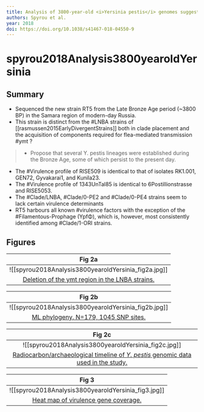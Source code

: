 ```yaml
---
title: Analysis of 3800-year-old <i>Yersinia pestis</i> genomes suggests Bronze Age origin for bubonic plague.
authors: Spyrou et al.
year: 2018
doi: https://doi.org/10.1038/s41467-018-04550-9
---
```


# spyrou2018Analysis3800yearoldYersinia

## Summary

- Sequenced the new strain RT5 from the Late Bronze Age period (~3800 BP) in the Samara region of modern-day Russia.
- This strain is distinct from the #LNBA strains of [[rasmussen2015EarlyDivergentStrains]] both in clade placement and the acquisition of components required for  flea-mediated transmission #ymt ?

>- Propose that several Y. pestis lineages were established during the Bronze Age, some of which persist to the present day.

- The #Virulence profile of RISE509 is identical to that of isolates RK1.001, GEN72, Gyvakarai1, and Kunila23.
- The #Virulence profile of 1343UnTal85 is identical to 6Postillionstrasse and RISE5053.
- The #Clade/LNBA,  #Clade/0-PE2 and #Clade/0-PE4 strains seem to lack certain virulence determinants
- RT5 harbours all known #virulence factors with the exception of the #Filamentous-Prophage (YpfΦ), which is, however, most consistently identified among #Clade/1-ORI strains.
## Figures


|    Fig 2a                                         |
|:--------------------------------------------:|
| ![[spyrou2018Analysis3800yearoldYersinia_fig2a.jpg]] |
| [Deletion of the ymt region in the LNBA strains.](spyrou2018Analysis3800yearoldYersinia) |

|    Fig 2b                                         |
|:--------------------------------------------:|
| ![[spyrou2018Analysis3800yearoldYersinia_fig2b.jpg]] |
| [ML phylogeny. N=179, 1045 SNP sites.](spyrou2018Analysis3800yearoldYersinia) |

|                        Fig 2c                        |
|:----------------------------------------------------:|
| ![[spyrou2018Analysis3800yearoldYersinia_fig2c.jpg]] |
|  [Radiocarbon/archaeological timeline of <i>Y. pestis</i> genomic data used in the study. ](spyrou2018Analysis3800yearoldYersinia)       |

|                        Fig 3                        |
|:----------------------------------------------------:|
| ![[spyrou2018Analysis3800yearoldYersinia_fig3.jpg]] |
|         [Heat map of virulence gene coverage.](spyrou2018Analysis3800yearoldYersinia) |

